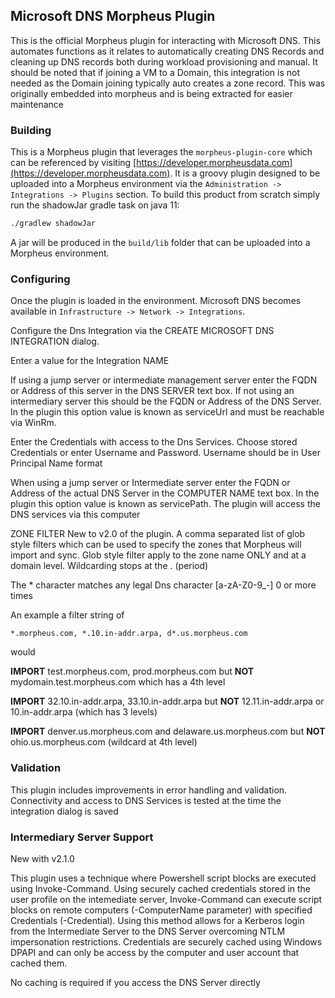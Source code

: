 ## Microsoft DNS Morpheus Plugin

This is the official Morpheus plugin for interacting with Microsoft DNS. This automates functions as it relates to automatically creating DNS Records and cleaning up DNS records both during workload provisioning and manual. It should be noted that if joining a VM to a Domain, this integration is not needed as the Domain joining typically auto creates a zone record. This was originally embedded into morpheus and is being extracted for easier maintenance

### Building

This is a Morpheus plugin that leverages the `morpheus-plugin-core` which can be referenced by visiting [https://developer.morpheusdata.com](https://developer.morpheusdata.com). It is a groovy plugin designed to be uploaded into a Morpheus environment via the `Administration -> Integrations -> Plugins` section. To build this product from scratch simply run the shadowJar gradle task on java 11:

```bash
./gradlew shadowJar
```

A jar will be produced in the `build/lib` folder that can be uploaded into a Morpheus environment.

### Configuring

Once the plugin is loaded in the environment. Microsoft DNS becomes available in `Infrastructure -> Network -> Integrations`.

Configure the Dns Integration via the CREATE MICROSOFT DNS INTEGRATION dialog.

Enter a value for the Integration NAME

If using a jump server or intermediate management server enter the FQDN or Address of this server in the DNS SERVER text box. If not using an intermediary server this should be the FQDN or Address of the DNS Server. In the plugin this option value is known as serviceUrl and must be reachable via WinRm.

Enter the Credentials with access to the Dns Services. Choose stored Credentials or enter Username and Password. Username should be in User Principal Name format

When using a jump server or Intermediate server enter the FQDN or Address of the actual DNS Server in the COMPUTER NAME text box. In the plugin this option value is known as servicePath. The plugin will access the DNS services via this computer

ZONE FILTER New to v2.0 of the plugin. A comma separated list of glob style filters which can be used to specify the zones that Morpheus will import and sync. Glob style filter apply to the zone name ONLY and at a domain level. Wildcarding stops at the . (period) 

The \* character matches any legal Dns character [a-zA-Z0-9_-] 0 or more times 

An example a filter string of

```
*.morpheus.com, *.10.in-addr.arpa, d*.us.morpheus.com
```
would 

**IMPORT** test.morpheus.com, prod.morpheus.com but **NOT** mydomain.test.morpheus.com which has a 4th level

**IMPORT** 32.10.in-addr.arpa, 33.10.in-addr.arpa but **NOT** 12.11.in-addr.arpa or 10.in-addr.arpa (which has 3 levels)

**IMPORT** denver.us.morpheus.com and delaware.us.morpheus.com but **NOT** ohio.us.morpheus.com (wildcard at 4th level)


### Validation

This plugin includes improvements in error handling and validation. Connectivity and access to DNS Services is tested at the time the integration dialog is saved

### Intermediary Server Support

New with v2.1.0

This plugin uses a technique where Powershell script blocks are executed using Invoke-Command. Using securely cached credentials stored in the user profile on the intemediate server, Invoke-Command can execute script blocks on remote computers (-ComputerName parameter) with specified Credentials (-Credential). Using this method allows for a Kerberos login from the Intermediate Server to the DNS Server overcoming NTLM impersonation restrictions. Credentials are securely cached using Windows DPAPI and can only be access by the computer and user account that cached them.

No caching is required if you access the DNS Server directly
